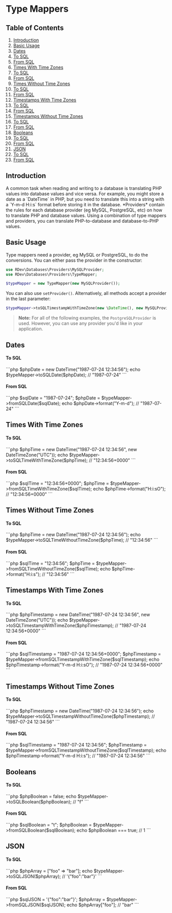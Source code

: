 # Type Mappers

## Table of Contents
1. [Introduction](#introduction)
2. [Basic Usage](#basic-usage)
3. [Dates](#dates)
  1. [To SQL](#dates-to-sql)
  2. [From SQL](#dates-from-sql)
4. [Times With Time Zones](#times-with-time-zones)
  1. [To SQL](#times-with-time-zones-to-sql)
  2. [From SQL](#times-with-time-zones-from-sql)
5. [Times Without Time Zones](#times-without-time-zones)
  1. [To SQL](#times-without-time-zones-to-sql)
  2. [From SQL](#times-without-time-zones-from-sql)
6. [Timestamps With Time Zones](#timestamps-with-time-zones)
  1. [To SQL](#timestamps-with-time-zones-to-sql)
  2. [From SQL](#timestamps-with-time-zones-from-sql)
7. [Timestamps Without Time Zones](#timestamps-without-time-zones)
  1. [To SQL](#timestamps-without-time-zones-to-sql)
  2. [From SQL](#timestamps-without-time-zones-from-sql)
8. [Booleans](#booleans)
  1. [To SQL](#booleans-to-sql)
  2. [From SQL](#booleans-from-sql)
9. [JSON](#json)
  1. [To SQL](#json-to-sql)
  2. [From SQL](#json-from-sql)

<h2 id="introduction">Introduction</h2>
A common task when reading and writing to a database is translating PHP values into database values and vice versa.  For example, you might store a date as a `DateTime` in PHP, but you need to translate this into a string with a `Y-m-d H:i:s` format before storing it in the database.  *Providers* contain the rules for each database provider (eg MySQL, PostgreSQL, etc) on how to translate PHP and database values.  Using a combination of type mappers and providers, you can translate PHP-to-database and database-to-PHP values.

<h2 id="basic-usage">Basic Usage</h2>
Type mappers need a provider, eg MySQL or PostgreSQL, to do the conversions.  You can either pass the provider in the constructor:

```php
use RDev\Databases\Providers\MySQLProvider;
use RDev\Databases\Providers\TypeMapper;

$typeMapper = new TypeMapper(new MySQLProvider());
```

You can also use `setProvider()`.  Alternatively, all methods accept a provider in the last parameter:

```php
$typeMapper->toSQLTimestampWithTimeZone(new \DateTime(), new MySQLProvider());
```

> **Note:** For all of the following examples, the `PostgreSQLProvider` is used.  However, you can use any provider you'd like in your application.

<h2 id="dates">Dates</h2>

<h4 id="dates-to-sql">To SQL</h4>
```php
$phpDate = new DateTime("1987-07-24 12:34:56");
echo $typeMapper->toSQLDate($phpDate); // "1987-07-24"
```

<h4 id="dates-from-sql">From SQL</h4>
```php
$sqlDate = "1987-07-24";
$phpDate = $typeMapper->fromSQLDate($sqlDate);
echo $phpDate->format("Y-m-d"); // "1987-07-24"
```

<h2 id="times-with-time-zones">Times With Time Zones</h2>

<h4 id="times-with-time-zones-to-sql">To SQL</h4>
```php
$phpTime = new DateTime("1987-07-24 12:34:56", new DateTimeZone("UTC"));
echo $typeMapper->toSQLTimeWithTimeZone($phpTime); // "12:34:56+0000"
```

<h4 id="times-with-time-zones-from-sql">From SQL</h4>
```php
$sqlTime = "12:34:56+0000";
$phpTime = $typeMapper->fromSQLTimeWithTimeZone($sqlTime);
echo $phpTime->format("H:i:sO"); // "12:34:56+0000"
```

<h2 id="times-without-time-zones">Times Without Time Zones</h2>

<h4 id="times-without-time-zones-to-sql">To SQL</h4>
```php
$phpTime = new DateTime("1987-07-24 12:34:56");
echo $typeMapper->toSQLTimeWithoutTimeZone($phpTime); // "12:34:56"
```

<h4 id="times-without-time-zones-from-sql">From SQL</h4>
```php
$sqlTime = "12:34:56";
$phpTime = $typeMapper->fromSQLTimeWithoutTimeZone($sqlTime);
echo $phpTime->format("H:i:s"); // "12:34:56"
```

<h2 id="timestamps-with-time-zones">Timestamps With Time Zones</h2>

<h4 id="timestamps-with-time-zones-to-sql">To SQL</h4>
```php
$phpTimestamp = new DateTime("1987-07-24 12:34:56", new DateTimeZone("UTC"));
echo $typeMapper->toSQLTimestampWithTimeZone($phpTimestamp); // "1987-07-24 12:34:56+0000"
```

<h4 id="timestamps-with-time-zones-from-sql">From SQL</h4>
```php
$sqlTimestamp = "1987-07-24 12:34:56+0000";
$phpTimestamp = $typeMapper->fromSQLTimestampWithTimeZone($sqlTimestamp);
echo $phpTimestamp->format("Y-m-d H:i:sO"); // "1987-07-24 12:34:56+0000"
```

<h2 id="timestamps-without-time-zones">Timestamps Without Time Zones</h2>

<h4 id="timestamps-without-time-zones-to-sql">To SQL</h4>
```php
$phpTimestamp = new DateTime("1987-07-24 12:34:56");
echo $typeMapper->toSQLTimestampWithoutTimeZone($phpTimestamp); // "1987-07-24 12:34:56"
```

<h4 id="timestamps-without-time-zones-from-sql">From SQL</h4>
```php
$sqlTimestamp = "1987-07-24 12:34:56";
$phpTimestamp = $typeMapper->fromSQLTimestampWithoutTimeZone($sqlTimestamp);
echo $phpTimestamp->format("Y-m-d H:i:s"); // "1987-07-24 12:34:56"
```

<h2 id="booleans">Booleans</h2>

<h4 id="booleans-to-sql">To SQL</h4>
```php
$phpBoolean = false;
echo $typeMapper->toSQLBoolean($phpBoolean); // "f"
```

<h4 id="booleans-from-sql">From SQL</h4>
```php
$sqlBoolean = "t";
$phpBoolean = $typeMapper->fromSQLBoolean($sqlBoolean);
echo $phpBoolean === true; // 1
```

<h2 id="json">JSON</h2>

<h4 id="json-to-sql">To SQL</h4>
```php
$phpArray = ["foo" => "bar"];
echo $typeMapper->toSQLJSON($phpArray); // '{"foo":"bar"}'
```

<h4 id="json-from-sql">From SQL</h4>
```php
$sqlJSON = '{"foo":"bar"}';
$phpArray = $typeMapper->fromSQLJSON($sqlJSON);
echo $phpArray["foo"]; // "bar"
```
